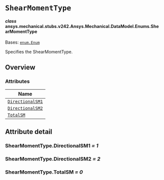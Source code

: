 # `ShearMomentType`



#### *class* ansys.mechanical.stubs.v242.Ansys.Mechanical.DataModel.Enums.ShearMomentType

Bases: [`enum.Enum`](https://docs.python.org/3/library/enum.html#enum.Enum)

Specifies the ShearMomentType.

<!-- !! processed by numpydoc !! -->

<a id="overview"></a>

## Overview

### Attributes

| Name |
| ------------------------------------------------------- |
| [`DirectionalSM1`](#ShearMomentType.DirectionalSM1) |
| [`DirectionalSM2`](#ShearMomentType.DirectionalSM2) |
| [`TotalSM`](#ShearMomentType.TotalSM) |

<a id="attribute-detail"></a>

## Attribute detail

<a id="ShearMomentType.DirectionalSM1"></a>

### ShearMomentType.DirectionalSM1 *= 1*

<a id="ShearMomentType.DirectionalSM2"></a>

### ShearMomentType.DirectionalSM2 *= 2*

<a id="ShearMomentType.TotalSM"></a>

### ShearMomentType.TotalSM *= 0*


